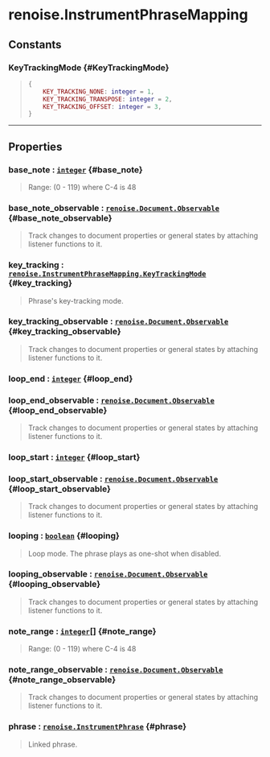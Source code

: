 # renoise.InstrumentPhraseMapping  

<!-- toc -->
  
## Constants
### KeyTrackingMode {#KeyTrackingMode}
> ```lua
> {
>     KEY_TRACKING_NONE: integer = 1,
>     KEY_TRACKING_TRANSPOSE: integer = 2,
>     KEY_TRACKING_OFFSET: integer = 3,
> }
> ```
  

---  
## Properties
### base_note : [`integer`](../../API/builtins/integer.md) {#base_note}
> Range: (0 - 119) where C-4 is 48

### base_note_observable : [`renoise.Document.Observable`](../../API/renoise/renoise.Document.Observable.md) {#base_note_observable}
> Track changes to document properties or general states by attaching listener
> functions to it.

### key_tracking : [`renoise.InstrumentPhraseMapping.KeyTrackingMode`](renoise.InstrumentPhraseMapping.md#KeyTrackingMode) {#key_tracking}
> Phrase's key-tracking mode.

### key_tracking_observable : [`renoise.Document.Observable`](../../API/renoise/renoise.Document.Observable.md) {#key_tracking_observable}
> Track changes to document properties or general states by attaching listener
> functions to it.

### loop_end : [`integer`](../../API/builtins/integer.md) {#loop_end}
### loop_end_observable : [`renoise.Document.Observable`](../../API/renoise/renoise.Document.Observable.md) {#loop_end_observable}
> Track changes to document properties or general states by attaching listener
> functions to it.

### loop_start : [`integer`](../../API/builtins/integer.md) {#loop_start}
### loop_start_observable : [`renoise.Document.Observable`](../../API/renoise/renoise.Document.Observable.md) {#loop_start_observable}
> Track changes to document properties or general states by attaching listener
> functions to it.

### looping : [`boolean`](../../API/builtins/boolean.md) {#looping}
> Loop mode. The phrase plays as one-shot when disabled.

### looping_observable : [`renoise.Document.Observable`](../../API/renoise/renoise.Document.Observable.md) {#looping_observable}
> Track changes to document properties or general states by attaching listener
> functions to it.

### note_range : [`integer`](../../API/builtins/integer.md)[] {#note_range}
> Range: (0 - 119) where C-4 is 48

### note_range_observable : [`renoise.Document.Observable`](../../API/renoise/renoise.Document.Observable.md) {#note_range_observable}
> Track changes to document properties or general states by attaching listener
> functions to it.

### phrase : [`renoise.InstrumentPhrase`](../../API/renoise/renoise.InstrumentPhrase.md) {#phrase}
> Linked phrase.

  

